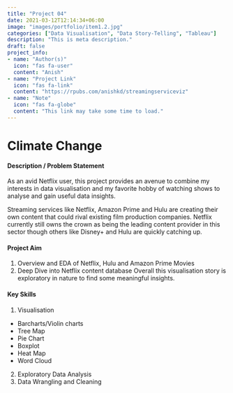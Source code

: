 ```yaml
---
title: "Project 04"
date: 2021-03-12T12:14:34+06:00
image: "images/portfolio/item1.2.jpg"
categories: ["Data Visualisation", "Data Story-Telling", "Tableau"]
description: "This is meta description."
draft: false
project_info:
- name: "Author(s)"
  icon: "fas fa-user"
  content: "Anish"
- name: "Project Link"
  icon: "fas fa-link"
  content: "https://rpubs.com/anishkd/streamingserviceviz"
- name: "Note"
  icon: "fas fa-globe"
  content: "This link may take some time to load."
---
```


# Climate Change

#### Description / Problem Statement

As an avid Netflix user, this project provides an avenue to combine my interests in data visualisation and my favorite hobby of watching shows to analyse and gain useful data insights.

Streaming services like Netflix, Amazon Prime and Hulu are creating their own content that could rival existing film production companies. Netflix currently still owns the crown as being the leading content provider in this sector though others like Disney+ and Hulu are quickly catching up.

#### Project Aim

1. Overview and EDA of Netflix, Hulu and Amazon Prime Movies
2. Deep Dive into Netflix content database
Overall this visualisation story is exploratory in nature to find some meaningful insights. 

#### Key Skills

1. Visualisation
- Barcharts/Violin charts
- Tree Map
- Pie Chart
- Boxplot
- Heat Map
- Word Cloud
2. Exploratory Data Analysis
3. Data Wrangling and Cleaning